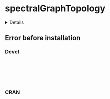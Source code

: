 # spectralGraphTopology

<details>

* Version: 
* GitHub: https://github.com/google/patrick
* Source code: NA
* Number of recursive dependencies: 0

</details>

## Error before installation

### Devel

```






```
### CRAN

```






```

